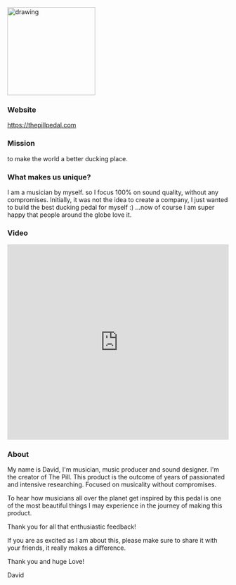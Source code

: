 <img src="https://cdn.shopify.com/s/files/1/0272/9420/3988/files/Pill.png?v=1613745114" alt="drawing" width="200"/>

### Website
https://thepillpedal.com

### Mission
to make the world a better ducking place.

### What makes us unique?
I am a musician by myself. so I focus 100% on sound quality, without any compromises. Initially, it was not the idea to create a company, I just wanted to build the best ducking pedal for myself :) ...now of course I am super happy that people around the globe love it.

### Video
<iframe width="100%" height="444" src="https://www.youtube.com/embed/zY2KMDmPBtQ" title="YouTube video player" frameborder="0" allow="accelerometer; autoplay; clipboard-write; encrypted-media; gyroscope; picture-in-picture" allowfullscreen></iframe>

### About 
My name is David, I'm musician, music producer and sound designer. I'm the creator of The Pill. This product is the outcome of years of passionated and intensive researching. Focused on musicality without compromises.

To hear how musicians all over the planet get inspired by this pedal is one of the most beautiful things I may experience in the journey of making this product.

Thank you for all that enthusiastic feedback!

If you are as excited as I am about this, please make sure to share it with your friends, it really makes a difference.

Thank you and huge Love!

David
